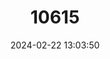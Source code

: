 ---
title: "10615"
category: "Hynobius hidamontanus"
draft: false
date: 2024-02-22 13:03:50
languages:
  English: ["Hakuba Salamander", "Japanese Mountain Salamander"]
  Japanese: ["Hakuba Sanshouo", "Yamasanshouo"]
---
